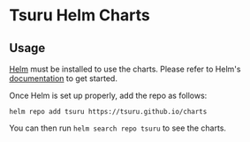 # Tsuru Helm Charts

## Usage

[Helm](https://helm.sh) must be installed to use the charts.
Please refer to Helm's [documentation](https://helm.sh/docs/) to get started.

Once Helm is set up properly, add the repo as follows:

```console
helm repo add tsuru https://tsuru.github.io/charts
```

You can then run `helm search repo tsuru` to see the charts.
